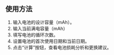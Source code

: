 ## 使用方法
1. 输入电池的设计容量（mAh）。
2. 输入当前满电容量（mAh）
3. 填写电池的循环次数。
4. 设置电池的首次使用日期和当前日期。
5. 点击“计算”按钮，查看电池损耗分析和更换建议。
